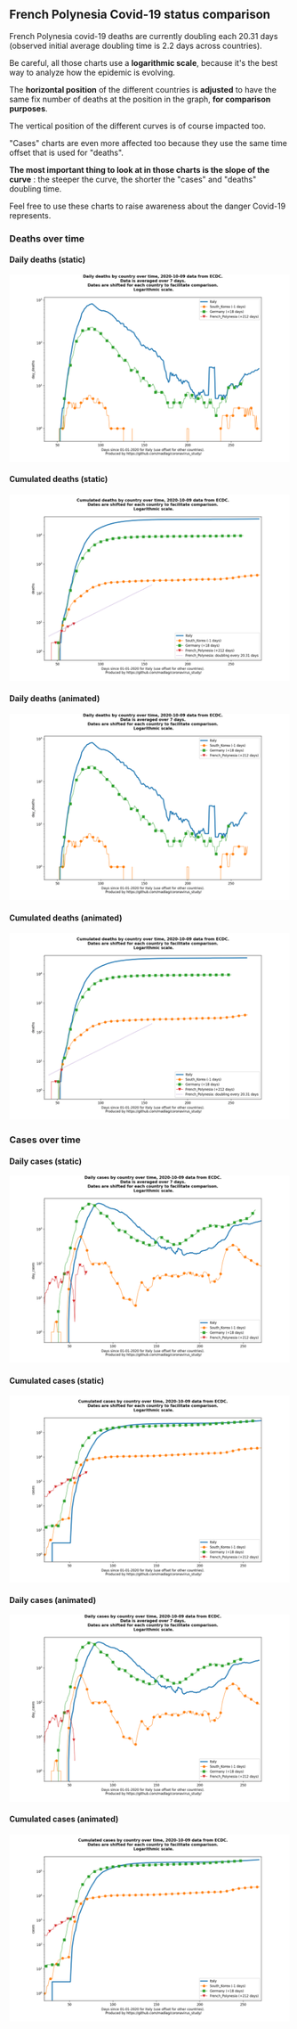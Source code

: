 ## French Polynesia Covid-19 status comparison 

French Polynesia covid-19 deaths are currently doubling each 20.31 days (observed initial average doubling time is 2.2 days across countries).



Be careful, all those charts use a **logarithmic scale**, because it's the best way to analyze how the epidemic is evolving.
 
The **horizontal position** of the different countries is **adjusted** to have the same fix number of deaths at the position in the graph, **for comparison purposes**.

The vertical position of the different curves is of course impacted too.

"Cases" charts are even more affected too because they use the same time offset that is used for "deaths".

**The most important thing to look at in those charts is the slope of the curve** : the steeper the curve, the shorter the "cases" and "deaths" doubling time.

Feel free to use these charts to raise awareness about the danger Covid-19 represents. 


 
### Deaths over time
 
#### Daily deaths (static)
![French Polynesia covid-19 daily deaths static chart](https://raw.githubusercontent.com/madlag/coronavirus_study/master/notebooks/graphs/2020-10-09/countries/French_Polynesia/2020-10-09_French_Polynesia_day_deaths.png "French Polynesia covid-19 day_deaths static chart")   
 
#### Cumulated deaths (static)
![French Polynesia covid-19 cumulated deaths static chart](https://raw.githubusercontent.com/madlag/coronavirus_study/master/notebooks/graphs/2020-10-09/countries/French_Polynesia/2020-10-09_French_Polynesia_deaths.png "French Polynesia covid-19 deaths static chart")   
 
#### Daily deaths (animated)
![French Polynesia covid-19 daily deaths animated chart](https://raw.githubusercontent.com/madlag/coronavirus_study/master/notebooks/graphs/2020-10-09/countries/French_Polynesia/2020-10-09_French_Polynesia_day_deaths.gif "French Polynesia covid-19 day_deaths animated chart")   
 
#### Cumulated deaths (animated)
![French Polynesia covid-19 cumulated deaths animated chart](https://raw.githubusercontent.com/madlag/coronavirus_study/master/notebooks/graphs/2020-10-09/countries/French_Polynesia/2020-10-09_French_Polynesia_deaths.gif "French Polynesia covid-19 deaths animated chart")   

 
### Cases over time
 
#### Daily cases (static)
![French Polynesia covid-19 daily cases static chart](https://raw.githubusercontent.com/madlag/coronavirus_study/master/notebooks/graphs/2020-10-09/countries/French_Polynesia/2020-10-09_French_Polynesia_day_cases.png "French Polynesia covid-19 day_cases static chart")   
 
#### Cumulated cases (static)
![French Polynesia covid-19 cumulated cases static chart](https://raw.githubusercontent.com/madlag/coronavirus_study/master/notebooks/graphs/2020-10-09/countries/French_Polynesia/2020-10-09_French_Polynesia_cases.png "French Polynesia covid-19 cases static chart")   
 
#### Daily cases (animated)
![French Polynesia covid-19 daily cases animated chart](https://raw.githubusercontent.com/madlag/coronavirus_study/master/notebooks/graphs/2020-10-09/countries/French_Polynesia/2020-10-09_French_Polynesia_day_cases.gif "French Polynesia covid-19 day_cases animated chart")   
 
#### Cumulated cases (animated)
![French Polynesia covid-19 cumulated cases animated chart](https://raw.githubusercontent.com/madlag/coronavirus_study/master/notebooks/graphs/2020-10-09/countries/French_Polynesia/2020-10-09_French_Polynesia_cases.gif "French Polynesia covid-19 cases animated chart")   

